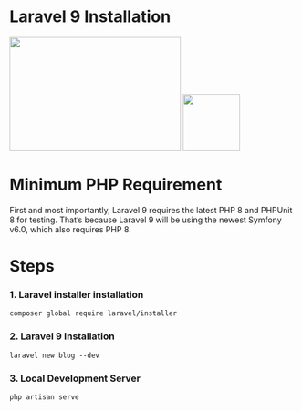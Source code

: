 # Laravel 9 Installation

<div style="width:100%;">
<img src="https://encrypted-tbn0.gstatic.com/images?q=tbn:ANd9GcRRD4lgVO7O-_2lX6wV74g3onZSnzCwLwMhb2yof19LkwSNrCNHQFe8TwnrLghr6NmDEY8&usqp=CAU" width="300" height="200" steyle="margin-left:52px;float:left;">

<img src="https://www.picng.com/thumbnail/number9/png_number9_50128_small.png" width="100" height="100" steyle="float:left;margin-top:0;">
</div>

# Minimum PHP Requirement

First and most importantly, Laravel 9 requires the latest PHP 8 and PHPUnit 8 for testing. That’s because Laravel 9 will be using the newest Symfony v6.0, which also requires PHP 8.


# Steps 

### 1. Laravel installer installation 

	composer global require laravel/installer

### 2. Laravel 9 Installation 

	laravel new blog --dev


### 3. Local Development Server

	php artisan serve